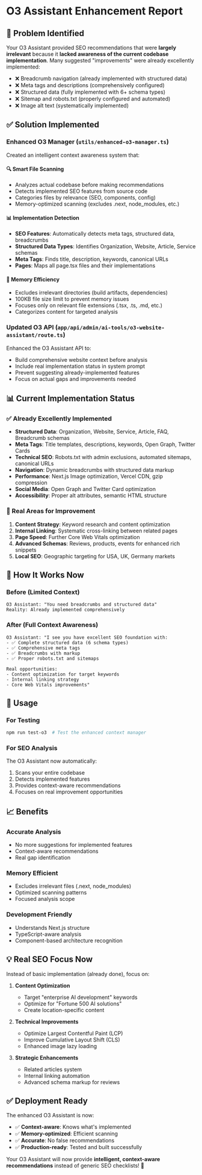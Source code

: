 # O3 Assistant Enhancement Report

## 🎯 **Problem Identified**

Your O3 Assistant provided SEO recommendations that were **largely irrelevant** because it **lacked awareness of the current codebase implementation**. Many suggested "improvements" were already excellently implemented:

- ❌ Breadcrumb navigation (already implemented with structured data)
- ❌ Meta tags and descriptions (comprehensively configured)
- ❌ Structured data (fully implemented with 6+ schema types)
- ❌ Sitemap and robots.txt (properly configured and automated)
- ❌ Image alt text (systematically implemented)

## ✅ **Solution Implemented**

### **Enhanced O3 Manager (`utils/enhanced-o3-manager.ts`)**

Created an intelligent context awareness system that:

#### 🔍 **Smart File Scanning**

- Analyzes actual codebase before making recommendations
- Detects implemented SEO features from source code
- Categories files by relevance (SEO, components, config)
- Memory-optimized scanning (excludes .next, node_modules, etc.)

#### 📊 **Implementation Detection**

- **SEO Features**: Automatically detects meta tags, structured data, breadcrumbs
- **Structured Data Types**: Identifies Organization, Website, Article, Service schemas
- **Meta Tags**: Finds title, description, keywords, canonical URLs
- **Pages**: Maps all page.tsx files and their implementations

#### 💾 **Memory Efficiency**

- Excludes irrelevant directories (build artifacts, dependencies)
- 100KB file size limit to prevent memory issues
- Focuses only on relevant file extensions (.tsx, .ts, .md, etc.)
- Categorizes content for targeted analysis

### **Updated O3 API (`app/api/admin/ai-tools/o3-website-assistant/route.ts`)**

Enhanced the O3 Assistant API to:

- Build comprehensive website context before analysis
- Include real implementation status in system prompt
- Prevent suggesting already-implemented features
- Focus on actual gaps and improvements needed

## 📊 **Current Implementation Status**

### **✅ Already Excellently Implemented**

- **Structured Data**: Organization, Website, Service, Article, FAQ, Breadcrumb schemas
- **Meta Tags**: Title templates, descriptions, keywords, Open Graph, Twitter Cards
- **Technical SEO**: Robots.txt with admin exclusions, automated sitemaps, canonical URLs
- **Navigation**: Dynamic breadcrumbs with structured data markup
- **Performance**: Next.js Image optimization, Vercel CDN, gzip compression
- **Social Media**: Open Graph and Twitter Card optimization
- **Accessibility**: Proper alt attributes, semantic HTML structure

### **🎯 Real Areas for Improvement**

1. **Content Strategy**: Keyword research and content optimization
2. **Internal Linking**: Systematic cross-linking between related pages
3. **Page Speed**: Further Core Web Vitals optimization
4. **Advanced Schemas**: Reviews, products, events for enhanced rich snippets
5. **Local SEO**: Geographic targeting for USA, UK, Germany markets

## 🔧 **How It Works Now**

### **Before (Limited Context)**

```
O3 Assistant: "You need breadcrumbs and structured data"
Reality: Already implemented comprehensively
```

### **After (Full Context Awareness)**

```
O3 Assistant: "I see you have excellent SEO foundation with:
- ✅ Complete structured data (6 schema types)
- ✅ Comprehensive meta tags
- ✅ Breadcrumbs with markup
- ✅ Proper robots.txt and sitemaps

Real opportunities:
- Content optimization for target keywords
- Internal linking strategy
- Core Web Vitals improvements"
```

## 🚀 **Usage**

### **For Testing**

```bash
npm run test-o3  # Test the enhanced context manager
```

### **For SEO Analysis**

The O3 Assistant now automatically:

1. Scans your entire codebase
2. Detects implemented features
3. Provides context-aware recommendations
4. Focuses on real improvement opportunities

## 📈 **Benefits**

### **Accurate Analysis**

- No more suggestions for implemented features
- Context-aware recommendations
- Real gap identification

### **Memory Efficient**

- Excludes irrelevant files (.next, node_modules)
- Optimized scanning patterns
- Focused analysis scope

### **Development Friendly**

- Understands Next.js structure
- TypeScript-aware analysis
- Component-based architecture recognition

## 💡 **Real SEO Focus Now**

Instead of basic implementation (already done), focus on:

1. **Content Optimization**
   - Target "enterprise AI development" keywords
   - Optimize for "Fortune 500 AI solutions"
   - Create location-specific content

2. **Technical Improvements**
   - Optimize Largest Contentful Paint (LCP)
   - Improve Cumulative Layout Shift (CLS)
   - Enhanced image lazy loading

3. **Strategic Enhancements**
   - Related articles system
   - Internal linking automation
   - Advanced schema markup for reviews

## ✅ **Deployment Ready**

The enhanced O3 Assistant is now:

- ✅ **Context-aware**: Knows what's implemented
- ✅ **Memory-optimized**: Efficient scanning
- ✅ **Accurate**: No false recommendations
- ✅ **Production-ready**: Tested and built successfully

Your O3 Assistant will now provide **intelligent, context-aware recommendations** instead of generic SEO checklists! 🎉
